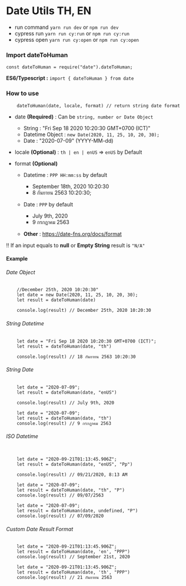 # Date Utils TH, EN

- run command `yarn run dev` or `npm run dev`
- cypress run `yarn run cy:run` or `npm run cy:run`
- cypress open `yarn run cy:open` or `npm run cy:open`

### Import dateToHuman

`const dateToHuman = require("date").dateToHuman;`

**ES6/Typescript :** `import { dateToHuman } from date`

### How to use

```
    dateToHuman(date, locale, format) // return string date format
```

- date **(Required)** : Can be `string, number or Date Object`

  - String : "Fri Sep 18 2020 10:20:30 GMT+0700 (ICT)"
  - Datetime Object : `new Date(2020, 11, 25, 10, 20, 30);`
  - Date : "2020-07-09" (YYYY-MM-dd)

- locale **(Optional)** : `th | en | enUS` => `enUS` by Default
- format **(Optional)**

  - Datetime : `PPP HH:mm:ss` by default

    - September 18th, 2020 10:20:30
    - 8 กันยายน 2563 10:20:30;

  - Date : `PPP` by default

    - July 9th, 2020
    - 9 กรกฎาคม 2563

  - **Other** : https://date-fns.org/docs/format

!! If an input equals to **null** or **Empty String** result is `"N/A"`

#### Example

###### Date Object

```
    //December 25th, 2020 10:20:30"
    let date = new Date(2020, 11, 25, 10, 20, 30);
    let result = dateToHuman(date)

    console.log(result) // December 25th, 2020 10:20:30
```

###### String Datetime

```
    let date = "Fri Sep 18 2020 10:20:30 GMT+0700 (ICT)";
    let result = dateToHuman(date, "th")

    console.log(result) // 18 กันยายน 2563 10:20:30
```

###### String Date

```
    let date = "2020-07-09";
    let result = dateToHuman(date, "enUS")

    console.log(result) // July 9th, 2020
```

```
    let date = "2020-07-09";
    let result = dateToHuman(date, "th")
    console.log(result) // 9 กรกฎาคม 2563
```

###### ISO Datetime

```

    let date = "2020-09-21T01:13:45.906Z";
    let result = dateToHuman(date, "enUS", "Pp")

    console.log(result) // 09/21/2020, 8:13 AM

```

```
    let date = "2020-07-09";
    let result = dateToHuman(date, "th", "P")
    console.log(result) // 09/07/2563
```

```
    let date = "2020-07-09";
    let result = dateToHuman(date, undefined, "P")
    console.log(result) // 07/09/2020
```

###### Custom Date Result Format

```
    let date = "2020-09-21T01:13:45.906Z";
    let result = dateToHuman(date, 'en', "PPP")
    console.log(result) // September 21st, 2020
```

```
    let date = "2020-09-21T01:13:45.906Z";
    let result = dateToHuman(date, 'th', "PPP")
    console.log(result) // 21 กันยายน 2563
```
